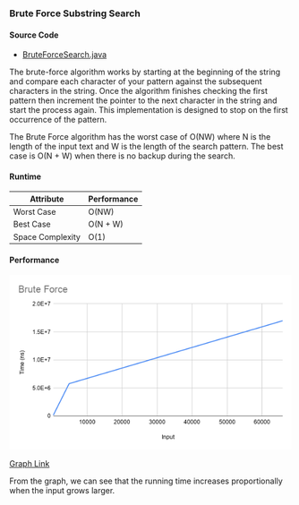 ### Brute Force Substring Search
#### Source Code
 - [BruteForceSearch.java](../../master/src/BruteForceSearch.java)

The brute-force algorithm works by starting at the beginning of the string and compare each character of your pattern against the subsequent characters in the string.
Once the algorithm finishes checking the first pattern then increment the pointer to the next character in the string and start the process again. This implementation is designed to stop on the first occurrence of the pattern.

The Brute Force algorithm has the worst case of O(NW) where N is the length of the input text and W is the length of the search pattern. The best case is O(N + W) when there is no backup during the search.

#### Runtime
Attribute | Performance
--|--
Worst Case | O(NW)
Best Case | O(N + W)
Space Complexity | O(1)

#### Performance

![BruteForceSearch](/src/graphs/Brute_Force_Search.png)

[Graph Link](https://docs.google.com/spreadsheets/d/1HenaccKrhxz3L9JKX1EPfWJ87_le9FmdZpILWAapYhw/edit?usp=sharing "Graph Link")

From the graph, we can see that the running time increases proportionally when the input grows larger.